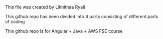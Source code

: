 This file was created by Likhithaa Ryali

This github repo has been divided into 4 parts consisting of different parts of coding

This github repo is for Angular + Java + AWS FSE course
